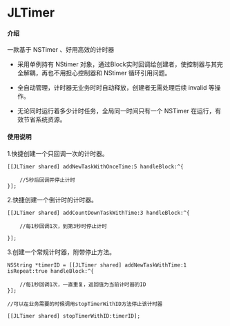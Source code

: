 # JLTimer

#### 介绍

一款基于 NSTimer 、好用高效的计时器

- 采用单例持有 NStimer 对象，通过Block实时回调给创建者，使控制器与其完全解耦，再也不用担心控制器和 NStimer 循环引用问题。

- 全自动管理，计时器无业务时时自动释放，创建者无需处理后续 invalid 等操作。

- 无论同时运行着多少计时任务，全局同一时间只有一个 NSTimer 在运行，有效节省系统资源。


#### 使用说明


1.快捷创建一个只回调一次的计时器。

```
[[JLTimer shared] addNewTaskWithOnceTime:5 handleBlock:^{
	
    //5秒后回调并停止计时           
}];
```
 


2.快捷创建一个倒计时的计时器。

```
[[JLTimer shared] addCountDownTaskWithTime:3 handleBlock:^{

    //每1秒回调1次，到第3秒时停止计时

}];

```


3.创建一个常规计时器，附带停止方法。

```
NSString *timerID = [[JLTimer shared] addNewTaskWithTime:1 isRepeat:true handleBlock:^{
            
    //每1秒回调1次，一直重复，返回值为当前计时器的ID
}];

//可以在业务需要的时候调用stopTimerWithID方法停止该计时器

[[JLTimer shared] stopTimerWithID:timerID];
```

